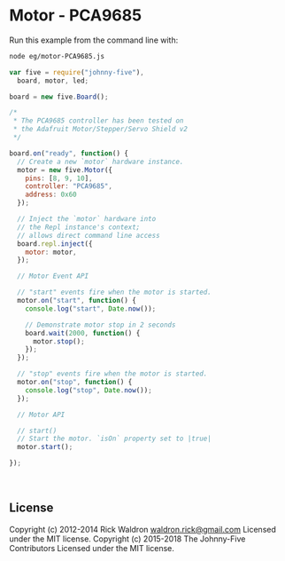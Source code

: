 <!--remove-start-->

# Motor - PCA9685

<!--remove-end-->








Run this example from the command line with:
```bash
node eg/motor-PCA9685.js
```


```javascript
var five = require("johnny-five"),
  board, motor, led;

board = new five.Board();

/*
 * The PCA9685 controller has been tested on
 * the Adafruit Motor/Stepper/Servo Shield v2
 */

board.on("ready", function() {
  // Create a new `motor` hardware instance.
  motor = new five.Motor({
    pins: [8, 9, 10],
    controller: "PCA9685",
    address: 0x60
  });

  // Inject the `motor` hardware into
  // the Repl instance's context;
  // allows direct command line access
  board.repl.inject({
    motor: motor,
  });

  // Motor Event API

  // "start" events fire when the motor is started.
  motor.on("start", function() {
    console.log("start", Date.now());

    // Demonstrate motor stop in 2 seconds
    board.wait(2000, function() {
      motor.stop();
    });
  });

  // "stop" events fire when the motor is started.
  motor.on("stop", function() {
    console.log("stop", Date.now());
  });

  // Motor API

  // start()
  // Start the motor. `isOn` property set to |true|
  motor.start();

});

```








&nbsp;

<!--remove-start-->

## License
Copyright (c) 2012-2014 Rick Waldron <waldron.rick@gmail.com>
Licensed under the MIT license.
Copyright (c) 2015-2018 The Johnny-Five Contributors
Licensed under the MIT license.

<!--remove-end-->
